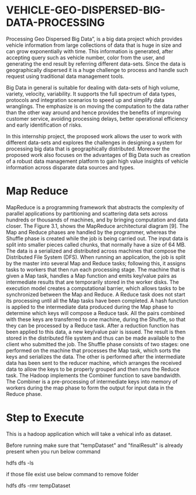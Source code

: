 # VEHICLE-GEO-DISPERSED-BIG-DATA-PROCESSING

Processing Geo Dispersed Big Data”, is a big data project which provides vehicle
information from large collections of data that is huge in size and can grow exponentially with
time. This information is generated, after accepting query such as vehicle number, color from
the user, and generating the end result by referring different data-sets. Since the data is
geographically dispersed it is a huge challenge to process and handle such request using
traditional data management tools.

Big Data in general is suitable for dealing with data-sets of high volume, variety,
velocity, variability. It supports the full spectrum of data types, protocols and integration
scenarios to speed up and simplify data wranglings. The emphasize is on moving the
computation to the data rather than the other way around and hence provides the benefits of
improving customer service, avoiding processing delays, better operational efficiency and
early identification of risks.

In this internship project, the proposed work allows the user to work with different
data-sets and explores the challenges in designing a system for processing big data that is
geographically distributed. Moreover the proposed work also focuses on the advantages of
Big Data such as creation of a robust data management platform to gain high value insights
of vehicle information across disparate data sources and types.

# Map Reduce

MapReduce is a programming framework that abstracts the complexity of parallel
applications by partitioning and scattering data sets across hundreds or thousands of
machines, and by bringing computation and data closer. The Figure 3.1, shows the
MapReduce architectural diagram [9]. The Map and Reduce phases are handled by the
programmer, whereas the Shuffle phase is created while the job is being carried out. The
input data is split into smaller pieces called chunks, that normally have a size of 64 MB.
The data is a
serialized and distributed across machines that compose the Distributed File System
(DFS).
When running an application, the job is split by the master into several Map and Reduce
tasks; following this, it assigns tasks to workers that then run each processing stage. The
machine that is given a Map task, handles a Map function and emits key/value pairs as
intermediate results that are temporarily stored in the worker disks. The execution model
creates a computational barrier, which allows tasks to be synchronized between the Map
and Reduce. A Reduce task does not start its processing until all the Map tasks have been
completed.
A hash function is applied to the intermediate data produced during the Map phase
to determine which keys will compose a Reduce task. All the pairs combined with these
keys are transferred to one machine, during the Shuffle, so that they can be processed by
a Reduce task. After a reduction function has been applied to this data, a new key/value
pair is issued. The result is then stored in the distributed file system and thus can be made
available to the client who submitted the job.
The Shuffle phase consists of two stages: one performed on the machine that
processes the Map task, which sorts the keys and serializes the data. The other is
performed after the intermediate data has been sent to the reducer machine, which
arranges the received data to allow the keys to be properly grouped and then runs the
Reduce task. The Hadoop implements the Combiner function to save bandwidth. The
Combiner is a pre-processing of intermediate keys into memory of workers during the
map phase to form the output for input data in the Reduce phase.

# Step to Execute

This is a hadoop application which will take a vehical info as dataset.

Before running make sure that "tempDataset" and "finalResult" is already present when you run below command

hdfs dfs -ls

if those file exist use below command to remove folder

hdfs dfs -rmr tempDataset
